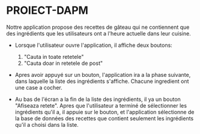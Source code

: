 PROIECT-DAPM
============


Nottre application propose des recettes de gâteau qui ne contiennent que des ingrédients que les utilisateurs ont a l'heure 
actuelle dans leur cuisine.

* Lorsque l'utilisateur ouvre l'application, il affiche deux boutons:
	1. "Cauta in toate retetele"
	2. "Cauta doar in retetele de post"

* Apres avoir appuyé sur un bouton, l'application ira a la phase suivante, dans laquelle la liste des ingrédients s'affiche. 
  Chacune ingredient ont une case a cocher.

* Au bas de l'écran a la fin de la liste des ingrédients, il ya un bouton "Afiseaza retete". Apres que l'utilisateur a terminé de 
  sélectionner les ingrédients qu'il a, il appuie sur le bouton, et l'application sélectionne de la base de données des recettes
  que contient seulement les ingrédients qu'il a choisi dans la liste.
